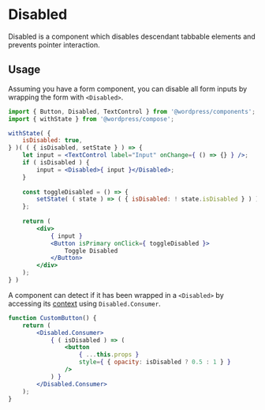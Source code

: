 # Disabled

Disabled is a component which disables descendant tabbable elements and prevents pointer interaction.

## Usage

Assuming you have a form component, you can disable all form inputs by wrapping the form with `<Disabled>`.

```jsx
import { Button, Disabled, TextControl } from '@wordpress/components';
import { withState } from '@wordpress/compose';

withState( {
	isDisabled: true,
} )( ( { isDisabled, setState } ) => { 
	let input = <TextControl label="Input" onChange={ () => {} } />;
	if ( isDisabled ) {
		input = <Disabled>{ input }</Disabled>;
	}
	
	const toggleDisabled = () => {
		setState( ( state ) => ( { isDisabled: ! state.isDisabled } ) );
	};
	
	return (
		<div>
			{ input }
			<Button isPrimary onClick={ toggleDisabled }>
				Toggle Disabled
			</Button>
		</div>
	);
} )
```

A component can detect if it has been wrapped in a `<Disabled>` by accessing its [context](https://reactjs.org/docs/context.html) using `Disabled.Consumer`.

```jsx
function CustomButton() {
	return (
		<Disabled.Consumer>
			{ ( isDisabled ) => (
				<button
					{ ...this.props }
					style={ { opacity: isDisabled ? 0.5 : 1 } }
				/>
			) }
		</Disabled.Consumer>
	);
}
```
